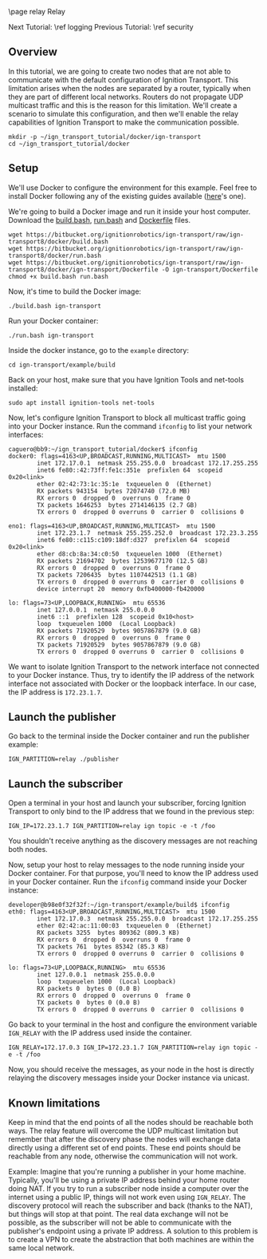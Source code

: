 \page relay Relay

Next Tutorial: \ref logging
Previous Tutorial: \ref security

## Overview

In this tutorial, we are going to create two nodes that are not able to
communicate with the default configuration of Ignition Transport. This
limitation arises when the nodes are separated by a router, typically when they
are part of different local networks. Routers do not propagate UDP multicast
traffic and this is the reason for this limitation. We'll create a scenario to
simulate this configuration, and then we'll enable the relay capabilities of
Ignition Transport to make the communication possible.

```{.sh}
mkdir -p ~/ign_transport_tutorial/docker/ign-transport
cd ~/ign_transport_tutorial/docker
```

## Setup

We'll use Docker to configure the environment for this example. Feel free to
install Docker following any of the existing guides available
([here](https://bitbucket.org/osrf/vrx/wiki/tutorials/installDocker)'s one).

We're going to build a Docker image and run it inside your host computer.
Download the [build.bash](https://bitbucket.org/ignitionrobotics/ign-transport/raw/ign-transport8/example/docker/build.bash), [run.bash](https://bitbucket.org/ignitionrobotics/ign-transport/raw/ign-transport8/example/docker/run.bash) and
[Dockerfile](https://bitbucket.org/ignitionrobotics/ign-transport/raw/ign-transport8/example/docker/ign-transport/Dockerfile) files.

```{.sh}
wget https://bitbucket.org/ignitionrobotics/ign-transport/raw/ign-transport8/docker/build.bash
wget https://bitbucket.org/ignitionrobotics/ign-transport/raw/ign-transport8/docker/run.bash
wget https://bitbucket.org/ignitionrobotics/ign-transport/raw/ign-transport8/docker/ign-transport/Dockerfile -O ign-transport/Dockerfile
chmod +x build.bash run.bash
```

Now, it's time to build the Docker image:
```
./build.bash ign-transport
```

Run your Docker container:
```
./run.bash ign-transport
```

Inside the docker instance, go to the `example` directory:
```
cd ign-transport/example/build
```

Back on your host, make sure that you have Ignition Tools and net-tools
installed:
```
sudo apt install ignition-tools net-tools
```

Now, let's configure Ignition Transport to block all multicast traffic going
into your Docker instance. Run the command `ifconfig` to list your network
interfaces:
```
caguero@bb9:~/ign_transport_tutorial/docker$ ifconfig
docker0: flags=4163<UP,BROADCAST,RUNNING,MULTICAST>  mtu 1500
        inet 172.17.0.1  netmask 255.255.0.0  broadcast 172.17.255.255
        inet6 fe80::42:73ff:fe1c:351e  prefixlen 64  scopeid 0x20<link>
        ether 02:42:73:1c:35:1e  txqueuelen 0  (Ethernet)
        RX packets 943154  bytes 72074740 (72.0 MB)
        RX errors 0  dropped 0  overruns 0  frame 0
        TX packets 1646253  bytes 2714146135 (2.7 GB)
        TX errors 0  dropped 0 overruns 0  carrier 0  collisions 0

eno1: flags=4163<UP,BROADCAST,RUNNING,MULTICAST>  mtu 1500
        inet 172.23.1.7  netmask 255.255.252.0  broadcast 172.23.3.255
        inet6 fe80::c115:c109:18df:d327  prefixlen 64  scopeid 0x20<link>
        ether d8:cb:8a:34:c0:50  txqueuelen 1000  (Ethernet)
        RX packets 21694702  bytes 12539677170 (12.5 GB)
        RX errors 0  dropped 0  overruns 0  frame 0
        TX packets 7206435  bytes 1107442513 (1.1 GB)
        TX errors 0  dropped 0 overruns 0  carrier 0  collisions 0
        device interrupt 20  memory 0xfb400000-fb420000

lo: flags=73<UP,LOOPBACK,RUNNING>  mtu 65536
        inet 127.0.0.1  netmask 255.0.0.0
        inet6 ::1  prefixlen 128  scopeid 0x10<host>
        loop  txqueuelen 1000  (Local Loopback)
        RX packets 71920529  bytes 9057867879 (9.0 GB)
        RX errors 0  dropped 0  overruns 0  frame 0
        TX packets 71920529  bytes 9057867879 (9.0 GB)
        TX errors 0  dropped 0 overruns 0  carrier 0  collisions 0
```

We want to isolate Ignition Transport to the network interface not connected to
your Docker instance. Thus, try to identify the IP address of the network
interface not associated with Docker or the loopback interface. In our case,
the IP address is `172.23.1.7`.

## Launch the publisher

Go back to the terminal inside the Docker container and run the publisher
example:
```
IGN_PARTITION=relay ./publisher
```

## Launch the subscriber

Open a terminal in your host and launch your subscriber, forcing Ignition
Transport to only bind to the IP address that we found in the previous step:

```
IGN_IP=172.23.1.7 IGN_PARTITION=relay ign topic -e -t /foo
```

You shouldn't receive anything as the discovery messages are not reaching both
nodes.

Now, setup your host to relay messages to the node running inside your
Docker container. For that purpose, you'll need to know the IP address used
in your Docker container. Run the `ifconfig` command inside your Docker
instance:
```
developer@b98e0f32f32f:~/ign-transport/example/build$ ifconfig
eth0: flags=4163<UP,BROADCAST,RUNNING,MULTICAST>  mtu 1500
        inet 172.17.0.3  netmask 255.255.0.0  broadcast 172.17.255.255
        ether 02:42:ac:11:00:03  txqueuelen 0  (Ethernet)
        RX packets 3255  bytes 809362 (809.3 KB)
        RX errors 0  dropped 0  overruns 0  frame 0
        TX packets 761  bytes 85342 (85.3 KB)
        TX errors 0  dropped 0 overruns 0  carrier 0  collisions 0

lo: flags=73<UP,LOOPBACK,RUNNING>  mtu 65536
        inet 127.0.0.1  netmask 255.0.0.0
        loop  txqueuelen 1000  (Local Loopback)
        RX packets 0  bytes 0 (0.0 B)
        RX errors 0  dropped 0  overruns 0  frame 0
        TX packets 0  bytes 0 (0.0 B)
        TX errors 0  dropped 0 overruns 0  carrier 0  collisions 0
```

Go back to your terminal in the host and configure the environment variable
`IGN_RELAY` with the IP address used inside the container.

```
IGN_RELAY=172.17.0.3 IGN_IP=172.23.1.7 IGN_PARTITION=relay ign topic -e -t /foo
```

Now, you should receive the messages, as your node in the host is directly
relaying the discovery messages inside your Docker instance via unicast.

## Known limitations

Keep in mind that the end points of all the nodes should be reachable both
ways. The relay feature will overcome the UDP multicast limitation but remember
that after the discovery phase the nodes will exchange data directly using a
different set of end points. These end points should be reachable from any node,
otherwise the communication will not work.

Example: Imagine that you're running a publisher in your home machine.
Typically, you'll be using a private IP address behind your home router doing
NAT. If you try to run a subscriber node inside a computer over the internet
using a public IP, things will not work even using `IGN_RELAY`. The discovery
protocol will reach the subscriber and back (thanks to the NAT), but things will
stop at that point. The real data exchange will not be possible, as the
subscriber will not be able to communicate with the publisher's endpoint using
a private IP address. A solution to this problem is to create a VPN to create
the abstraction that both machines are within the same local network.
